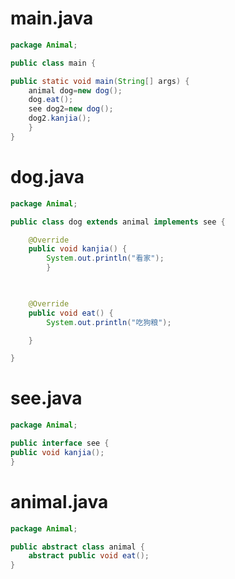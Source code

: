 # main.java
```java
package Animal;

public class main {

public static void main(String[] args) {
	animal dog=new dog();
	dog.eat();
	see dog2=new dog();
	dog2.kanjia();
	}
}
```
# dog.java
``` java 
package Animal;

public class dog extends animal implements see {

	@Override
	public void kanjia() {
		System.out.println("看家");
		}

	

	@Override
	public void eat() {
		System.out.println("吃狗粮");

	}

}
```

# see.java
``` java
package Animal;

public interface see {
public void kanjia();
}
```



# animal.java
```java
package Animal;

public abstract class animal {
	abstract public void eat();
}
```